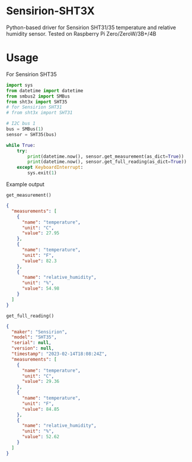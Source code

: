 # Sensirion-SHT3X

Python-based driver for Sensirion SHT31/35 temperature and relative humidity sensor. Tested on Raspberry Pi Zero/ZeroW/3B+/4B

# Usage

For Sensirion SHT35

```python
import sys
from datetime import datetime
from smbus2 import SMBus
from sht3x import SHT35
# for Sensirion SHT31
# from sht3x import SHT31 

# I2C bus 1
bus = SMBus(1)
sensor = SHT35(bus)

while True:
    try:
        print(datetime.now(), sensor.get_measurement(as_dict=True))
        print(datetime.now(), sensor.get_full_reading(as_dict=True))
    except KeyboardInterrupt:
        sys.exit(1)

```

Example output

`get_measurement()`

```json
{
  "measurements": [
    {
      "name": "temperature", 
      "unit": "C",
      "value": 27.95
    }, 
    {
      "name": "temperature", 
      "unit": "F",
      "value": 82.3
    },
    {
      "name": "relative_humidity",
      "unit": "%",
      "value": 54.98
    }
  ]
}
```

`get_full_reading()`

```json
{
  "maker": "Sensirion",
  "model": "SHT35",
  "serial": null,
  "version": null,
  "timestamp": "2023-02-14T18:08:24Z",
  "measurements": [
    {
      "name": "temperature", 
      "unit": "C", 
      "value": 29.36
    }, 
    {
      "name": "temperature",
      "unit": "F",
      "value": 84.85
    }, 
    {
      "name": "relative_humidity",
      "unit": "%",
      "value": 52.62
    }
  ]
}
```